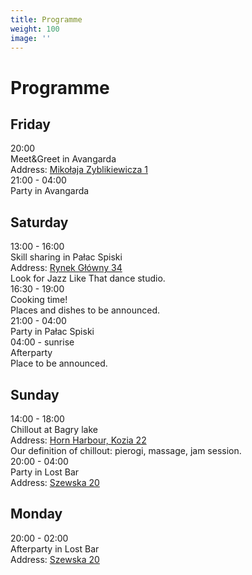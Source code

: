 ```yaml
---
title: Programme
weight: 100
image: ''
---
```

# Programme

<h2>Friday</h2>
<div class="schedule">
    <div class="schedule-date">20:00</div>
    <div>
        <div>Meet&Greet in Avangarda</div>
        <div class="note">Address:
            <a href="https://goo.gl/maps/Uv6LwZcHTGB2"
               target="_blank" rel="noopener noreferrer">Mikołaja Zyblikiewicza 1</a>
        </div>
    </div>
</div>
<div class="schedule">
    <div class="schedule-date">21:00 - 04:00</div>
    <div>Party in Avangarda</div>
</div>

<h2>Saturday</h2>
<div class="schedule">
    <div class="schedule-date">13:00 - 16:00</div>
    <div>
        <div>Skill sharing in Pałac Spiski</div>
        <div class="note">Address:
            <a href="https://goo.gl/maps/VAQLMrJrjmG2"
            target="_blank" rel="noopener noreferrer">Rynek Główny 34</a>
        </div>
        <div class="note">Look for Jazz Like That dance studio.</div>
    </div>
</div>
<div class="schedule">
    <div class="schedule-date">16:30 - 19:00</div>
    <div>
        <div>Cooking time!</div>
        <div class="note">Places and dishes to be announced.</div>
    </div>
</div>
<div class="schedule">
    <div class="schedule-date">21:00 - 04:00</div>
    <div>Party in Pałac Spiski</div>
</div>
<div class="schedule">
    <div class="schedule-date">04:00 - sunrise</div>
    <div>
        <div>Afterparty</div>
        <div class="note">Place to be announced.</div>
    </div>
</div>

<h2>Sunday</h2>
<div class="schedule">
    <div class="schedule-date">14:00 - 18:00</div>
    <div>
        <div>Chillout at Bagry lake</div>
        <div class="note">Address:
            <a href="https://goo.gl/maps/XzRR9uiS3yM2"
               target="_blank" rel="noopener noreferrer">Horn Harbour, Kozia 22</a>
        </div>
        <div class="note">Our definition of chillout: pierogi, massage, jam session.</div>
    </div>
</div>
<div class="schedule">
    <div class="schedule-date">20:00 - 04:00</div>
    <div>
        <div>Party in Lost Bar</div>
        <div class="note">Address:
            <a href="https://goo.gl/maps/cgzSQnXJZc92"
               target="_blank" rel="noopener noreferrer">Szewska 20</a>
        </div>
    </div>
</div>

<h2>Monday</h2>
<div class="schedule">
    <div class="schedule-date">20:00 - 02:00</div>
    <div>
        <div>Afterparty in Lost Bar</div>
        <div class="note">Address:
            <a href="https://goo.gl/maps/cgzSQnXJZc92"
               target="_blank" rel="noopener noreferrer">Szewska 20</a>
        </div>
    </div>
</div>
